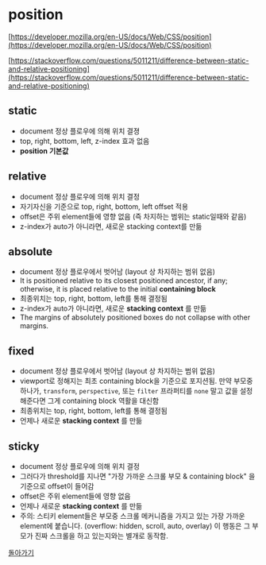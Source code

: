 # position

[https://developer.mozilla.org/en-US/docs/Web/CSS/position](https://developer.mozilla.org/en-US/docs/Web/CSS/position)

[https://stackoverflow.com/questions/5011211/difference-between-static-and-relative-positioning](https://stackoverflow.com/questions/5011211/difference-between-static-and-relative-positioning)

## static

- document 정상 플로우에 의해 위치 결졍
- top, right, bottom, left, z-index 효과 없음
- __position 기본값__

## relative

- document 정상 플로우에 의해 위치 결정
- 자기자신을 기준으로 top, right, bottom, left offset 적용
- offset은 주위 element들에 영향 없음 (즉 차지하는 범위는 static일때와 같음)
- z-index가 auto가 아니라면, 새로운 stacking context를 만듦

## absolute

- document 정상 플로우에서 벗어남 (layout 상 차지하는 범위 없음)
- It is positioned relative to its closest positioned ancestor, if any; otherwise, it is placed relative to the initial __containing block__
- 최종위치는 top, right, bottom, left를 통해 결정됨
- z-index가 auto가 아니라면, 새로운 __stacking context__ 를 만듦
- The margins of absolutely positioned boxes do not collapse with other margins.

## fixed

- document 정상 플로우에서 벗어남 (layout 상 차지하는 범위 없음)
- viewport로 정해지는 최초 containing block을 기준으로 포지션됨. 만약 부모중 하나가, `transform`, `perspective`, 또는 `filter` 프라퍼티를 `none` 말고 값을 설정해준다면 그게 containing block 역활을 대신함
- 최종위치는 top, right, bottom, left를 통해 결정됨
- 언제나 새로운 __stacking context__ 를 만듦

## sticky

- document 정상 플로우에 의해 위치 결정
- 그러다가 threshold를 지나면 "가장 가까운 스크롤 부모 & containing block" 을 기준으로 offset이 들어감
- offset은 주위 element들에 영향 없음
- 언제나 새로운 __stacking context__ 를 만듦
- 주의: 스티키 element들은 부모중 스크롤 메커니즘을 가지고 있는 가장 가까운 element에 붙습니다. (overflow: hidden, scroll, auto, overlay) 이 행동은 그 부모가 진짜 스크롤을 하고 있는지와는 별개로 동작함.

[돌아가기](./README.md)

<!-- 
- https://developer.mozilla.org/en-US/docs/Web/CSS/Containing_block

- https://developer.mozilla.org/en-US/docs/Web/CSS/CSS_Positioning/Understanding_z_index/The_stacking_context

- https://developer.mozilla.org/en-US/docs/Web/Guide/CSS/Block_formatting_context

- margin-collapsing

- https://developer.mozilla.org/en-US/docs/Web/CSS/inheritance -->
